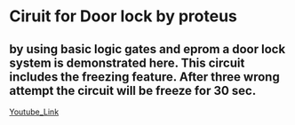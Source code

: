 # Ciruit for Door lock by proteus
## by using basic logic gates and eprom a door lock system is demonstrated here. This circuit includes the freezing feature. After three wrong attempt the circuit will be freeze for 30 sec.
<a href="https://www.youtube.com/watch?v=uoQMSqqBNdA">Youtube_Link</a>

